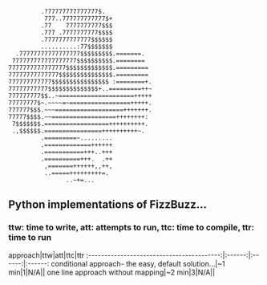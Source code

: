             .?77777777777777$.            
              777..777777777777$+           
             .77    7777777777$$$           
             .777 .7777777777$$$$           
             .7777777777777$$$$$$           
             ..........:77$$$$$$$           
      .77777777777777777$$$$$$$$$.=======.  
     777777777777777777$$$$$$$$$$.========  
    7777777777777777$$$$$$$$$$$$$.========= 
    77777777777777$$$$$$$$$$$$$$$.========= 
    777777777777$$$$$$$$$$$$$$$$ :========+.
    77777777777$$$$$$$$$$$$$$+..=========++~
    777777777$$..~=====================+++++
    77777777$~.~~~~=~=================+++++.
    777777$$$.~~~===================+++++++.
    77777$$$$.~~==================++++++++: 
     7$$$$$$$.==================++++++++++. 
     .,$$$$$$.================++++++++++~.  
             .=========~.........           
             .=============++++++           
             .===========+++..+++           
             .==========+++.  .++           
              ,=======++++++,,++,           
              ..=====+++++++++=.            
                    ..~+=... 

## Python implementations of FizzBuzz...

### ttw: time to write, att: attempts to run, ttc: time to compile, ttr: time to run ###
approach|ttw|att|ttc|ttr
:-----------------------------------------:|:------:|:------:|:------:
conditional approach- the easy, default solution...|~1 min|1|N/A||
one line approach without mapping|~2 min|3|N/A||